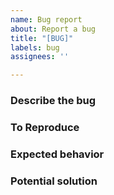```yaml
---
name: Bug report
about: Report a bug
title: "[BUG]"
labels: bug
assignees: ''

---
```


### Describe the bug


### To Reproduce


### Expected behavior


### Potential solution
